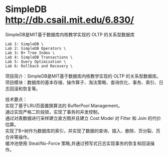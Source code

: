 # SimpleDB http://db.csail.mit.edu/6.830/
SimpleDB是MIT基于数据库内核教学实现的 OLTP 的关系型数据库

    Lab 1: SimpleDB \
    Lab 2: SimpleDB Operators \
    Lab 3: B+ Tree Index \
    Lab 4: SimpleDB Transactions \ 
    Lab 5: Query Optimization \ 
    Lab 6: Rollback and Recovery \
    
项目简介：SimpleDB是MIT基于数据库内核教学实现的 OLTP 的关系型数据库。\
项目模块：数据库的基本存储、操作算子、淘汰策略、查询优化、事务、索引、日志回滚和恢复等。

技术要点：\
实现了基于LRU页面置换算法的 BufferPool Management。\
通过实现严格二阶段锁，实现了事务的并发控制。\
通过对表数据进行采样建立直方图并且建立 Cost Model 对 Filter 和 Join 的代价估算。\
实现了B+树作为数据库的索引，并实现了数据的查询、插入、删除、页分裂、页合并等操作。\
缓冲池使用 Steal/No-Force 策略,并通过预写式日志实现事务的恢复和回滚操作。



